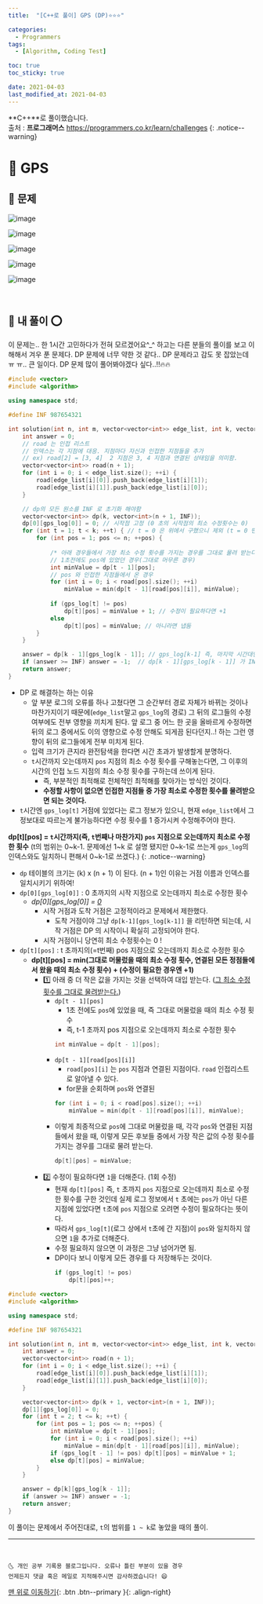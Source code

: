 ```yaml
---
title:  "[C++로 풀이] GPS (DP)⭐⭐⭐" 

categories:
  - Programmers
tags:
  - [Algorithm, Coding Test]

toc: true
toc_sticky: true

date: 2021-04-03
last_modified_at: 2021-04-03
---
```

**C++**로 풀이했습니다.  
출처 : **프로그래머스** <https://programmers.co.kr/learn/challenges>
{: .notice--warning}

# 📌 GPS

## 🚀 문제

![image](https://user-images.githubusercontent.com/42318591/113465247-8645ce80-946d-11eb-9a15-fd6c8b7555ce.png)

![image](https://user-images.githubusercontent.com/42318591/113465255-99589e80-946d-11eb-9127-c38368f74bff.png)

![image](https://user-images.githubusercontent.com/42318591/113465263-a7a6ba80-946d-11eb-8c18-0b3e2d34d121.png)

![image](https://user-images.githubusercontent.com/42318591/113465266-af665f00-946d-11eb-8d10-7162b7846a7c.png)

![image](https://user-images.githubusercontent.com/42318591/113465268-b5f4d680-946d-11eb-89d6-6292710c433e.png)


<br>

## 🚀 내 풀이 ⭕

이 문제는.. 한 1시간 고민하다가 전혀 모르겠어요^_^ 하고는 다른 분들의 풀이를 보고 이해해서 겨우 푼 문제다. DP 문제에 너무 약한 것 같다..  DP 문제라고 감도 못 잡았는데 ㅠ ㅠ.. 큰 일이다. DP 문제 많이 풀어봐야겠다 싶다..!!🔥🔥

```cpp
#include <vector>
#include <algorithm>

using namespace std;

#define INF 987654321

int solution(int n, int m, vector<vector<int>> edge_list, int k, vector<int> gps_log){
    int answer = 0;
    // road 는 인접 리스트
    // 인덱스는 각 지점에 대응. 지점마다 자신과 인접한 지점들을 추가 
    // ex) road[2] = [3, 4]  2 지점은 3, 4 지점과 연결된 상태임을 의미함.
    vector<vector<int>> road(n + 1); 
    for (int i = 0; i < edge_list.size(); ++i) {
        road[edge_list[i][0]].push_back(edge_list[i][1]);
        road[edge_list[i][1]].push_back(edge_list[i][0]);
    }

    // dp의 모든 원소를 INF 로 초기화 해야함
    vector<vector<int>> dp(k, vector<int>(n + 1, INF)); 
    dp[0][gps_log[0]] = 0; // 시작점 고정 (0 초의 시작점의 최소 수정횟수는 0)
    for (int t = 1; t < k; ++t) { // t = 0 은 위에서 구했으니 제외 (t = 0 땐 무조건 시작점에서 시작해야 함. 이 경우만 고려 되야 함)
        for (int pos = 1; pos <= n; ++pos) {
            
            /* 아래 경우들에서 가장 최소 수정 횟수를 가지는 경우를 그대로 물려 받는다. */
            // 1초전에도 pos에 있었던 경우(그대로 머무른 경우) 
            int minValue = dp[t - 1][pos]; 
            // pos 와 인접한 지점들에서 온 경우 
            for (int i = 0; i < road[pos].size(); ++i)
                minValue = min(dp[t - 1][road[pos][i]], minValue);
            
            if (gps_log[t] != pos) 
                dp[t][pos] = minValue + 1; // 수정이 필요하다면 +1 
            else 
                dp[t][pos] = minValue; // 아니라면 냅둠
        }
    }

    answer = dp[k - 1][gps_log[k - 1]]; // gps_log[k-1] 즉, 마지막 시간대인 k-1 초에 목적지까지 필요한 최소 수정 횟수
    if (answer >= INF) answer = -1;  // dp[k - 1][gps_log[k - 1]] 가 INF 보다 크다는 것은 수정이 불가능한 경우
    return answer;
}
```

- DP 로 해결하는 하는 이유
  - 앞 부분 로그의 오류를 하나 고쳤다면 그 순간부터 경로 자체가 바뀌는 것이나 마찬가지이기 때문에(`edge_list`말고 `gps_log`의 경로) 그 뒤의 로그들의 수정 여부에도 전부 영향을 끼치게 된다. 앞 로그 중 어느 한 곳을 올바르게 수정하면 뒤의 로그 중에서도 이의 영향으로 수정 안해도 되게끔 된다던지..! 하는 그런 영향이 뒤의 로그들에게 전부 미치게 된다. 
  - 입력 크기가 큰지라 완전탐색을 한다면 시간 초과가 발생할게 분명하다. 
  - `t`시간까지 오는데까지 `pos` 지점의 최소 수정 횟수를 구해놓는다면, 그 이후의 시간의 인접 노드 지점의 최소 수정 횟수를 구하는데 쓰이게 된다. 
    - 즉, 부분적인 최적해로 전체적인 최적해를 찾아가는 방식인 것이다.
    - **수정할 사항이 없으면 인접한 지점들 중 가장 최소로 수정한 횟수를 물려받으면 되는 것이다.**
- `t`시간엔 `gps_log[t]` 거점에 있었다는 로그 정보가 있으니, 현재 `edge_list`에서 그 정보대로 따르는게 불가능하다면 수정 횟수를 1 증가시켜 수정해주어야 한다.

**dp[t][pos] = `t`시간까지(즉, `t`번째나 마찬가지) `pos` 지점으로 오는데까지 최소로 수정한 횟수**
(t의 범위는 0~k-1. 문제에선 1~k 로 설명 됐지만 0~k-1로 쓰는게 `gps_log`의 인덱스와도 일치하니 편해서 0~k-1로 쓰겠다.)
{: .notice--warning}

- `dp` 테이블의 크기는 (k) x (n + 1) 이 된다. (n + 1)인 이유는 거점 이름과 인덱스를 일치시키기 위하여!
- `dp[0][gps_log[0]]` : 0 초까지의 시작 지점으로 오는데까지 최소로 수정한 횟수
  - *dp[0][gps_log[0]] = <u>0</u>*
    - 시작 거점과 도착 거점은 고정적이라고 문제에서 제한했다.
      - 도착 거점이야 그냥 `dp[k-1][gps_log[k-1]]` 을 리턴하면 되는데, 시작 거점은 DP 의 시작이니 확실히 고정되어야 한다. 
    - 시작 거점이니 당연히 최소 수정횟수는 0 !
- `dp[t][pos]` : t 초까지의(=t번째) pos 지점으로 오는데까지 최소로 수정한 횟수
  - **dp[t][pos] = min(그대로 머물렀을 때의 최소 수정 횟수, 연결된 모든 정점들에서 왔을 때의 최소 수정 횟수) + (수정이 필요한 경우엔 +1)**
    - 1️⃣ 아래 중 더 작은 값을 가지는 것을 선택하여 대입 받는다. (<u>그 최소 수정 횟수를 그대로 물려받는다.</u>)
      - `dp[t - 1][pos]`
        - 1초 전에도 `pos`에 있었을 때, 즉 그대로 머물렀을 때의 최소 수정 횟수
        - 즉, t-1 초까지 pos 지점으로 오는데까지 최소로 수정한 횟수
        ```cpp
        int minValue = dp[t - 1][pos];
        ```
      - `dp[t - 1][road[pos][i]]`
        - `road[pos][i]` 는 `pos` 지점과 연결된 지점이다. `road` 인접리스트로 알아낼 수 있다.
        - for문을 순회하며 `pos`와 연결된
        ```cpp
        for (int i = 0; i < road[pos].size(); ++i)
            minValue = min(dp[t - 1][road[pos][i]], minValue);
        ```
      - 이렇게 최종적으로 `pos`에 그대로 머물렀을 때, 각각 `pos`와 연결된 지점들에서 왔을 때, 이렇게 모든 후보들 중에서 가장 작은 값의 수정 횟수를 가지는 경우를 그대로 물려 받는다.
        ```cpp
        dp[t][pos] = minValue;
        ```
    - 2️⃣ 수정이 필요하다면 `1`을 더해준다. (1회 수정)
      - 현재 `dp[t][pos]` 즉, `t` 초까지 `pos` 지점으로 오는데까지 최소로 수정한 횟수를 구한 것인데 실제 로그 정보에서 `t` 초에는 `pos`가 아닌 다른 지점에 있었다면 `t`초에 `pos` 지점으로 오려면 수정이 필요하다는 뜻이다.
      - 따라서 `gps_log[t]`(로그 상에서 `t`초에 간 지점)이 `pos`와 일치하지 않으면 `1`을 추가로 더해준다.
      - 수정 필요하지 않으면 이 과정은 그냥 넘어가면 됨.
      - DP이다 보니 이렇게 모든 경우를 다 저장해두는 것이다.
        ```cpp
        if (gps_log[t] != pos) 
            dp[t][pos]++;
        ```

```cpp
#include <vector>
#include <algorithm>

using namespace std;

#define INF 987654321

int solution(int n, int m, vector<vector<int>> edge_list, int k, vector<int> gps_log){
    int answer = 0;
    vector<vector<int>> road(n + 1);
    for (int i = 0; i < edge_list.size(); ++i) {
        road[edge_list[i][0]].push_back(edge_list[i][1]);
        road[edge_list[i][1]].push_back(edge_list[i][0]);
    }

    vector<vector<int>> dp(k + 1, vector<int>(n + 1, INF));
    dp[1][gps_log[0]] = 0;
    for (int t = 2; t <= k; ++t) {
        for (int pos = 1; pos <= n; ++pos) {
            int minValue = dp[t - 1][pos];
            for (int i = 0; i < road[pos].size(); ++i)
                minValue = min(dp[t - 1][road[pos][i]], minValue);
            if (gps_log[t - 1] != pos) dp[t][pos] = minValue + 1;
            else dp[t][pos] = minValue;
        }
    }

    answer = dp[k][gps_log[k - 1]];
    if (answer >= INF) answer = -1;
    return answer;
}
```

이 풀이는 문제에서 주어진대로, `t`의 범위를 `1 ~ k`로 놓았을 때의 풀이.

***
<br>

    🌜 개인 공부 기록용 블로그입니다. 오류나 틀린 부분이 있을 경우 
    언제든지 댓글 혹은 메일로 지적해주시면 감사하겠습니다! 😄

[맨 위로 이동하기](#){: .btn .btn--primary }{: .align-right}